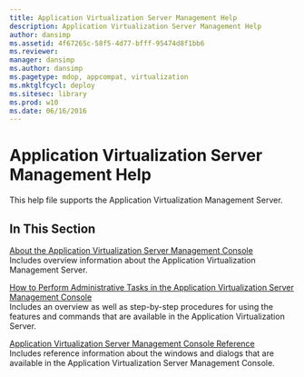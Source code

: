 ```yaml
---
title: Application Virtualization Server Management Help
description: Application Virtualization Server Management Help
author: dansimp
ms.assetid: 4f67265c-58f5-4d77-bfff-95474d8f1bb6
ms.reviewer: 
manager: dansimp
ms.author: dansimp
ms.pagetype: mdop, appcompat, virtualization
ms.mktglfcycl: deploy
ms.sitesec: library
ms.prod: w10
ms.date: 06/16/2016
---
```



# Application Virtualization Server Management Help


This help file supports the Application Virtualization Management Server.

## In This Section


<a href="" id="about-the-application-virtualization-server-management-console"></a>[About the Application Virtualization Server Management Console](about-the-application-virtualization-server-management-console.md)  
Includes overview information about the Application Virtualization Management Server.

<a href="" id="how-to-perform-administrative-tasks-in-the-application-virtualization-server-management-console"></a>[How to Perform Administrative Tasks in the Application Virtualization Server Management Console](how-to-perform-administrative-tasks-in-the-application-virtualization-server-management-console.md)  
Includes an overview as well as step-by-step procedures for using the features and commands that are available in the Application Virtualization Server.

<a href="" id="application-virtualization-server-management-console-reference"></a>[Application Virtualization Server Management Console Reference](application-virtualization-server-management-console-reference.md)  
Includes reference information about the windows and dialogs that are available in the Application Virtualization Server Management Console.

 

 





